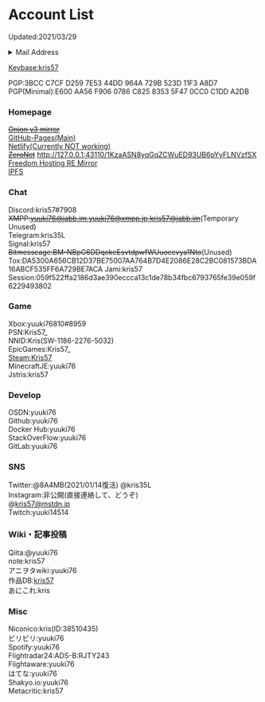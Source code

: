 # Account List

Updated:2021/03/29  

<details>
 <summary>Mail Address</summary>
PRIM:kris319@protonmail.com<br>
yukimorifumi@gmail.com<br>
yuuki76.op@gmail.com<br>
yuuki76@protonmail.com<br>
kris57@outlook.jp<br>
yuuki76@cock.li<br>
kris57@hitler.rocks<br>
kris@kris.fail<br>
admin@アニメ.art<br>
</details>

[Keybase:kris57](https://keybase.io/kris57)  

PGP:3BCC C7CF D259 7E53 44DD  964A 729B 523D 11F3 A8D7  
PGP(Minimal):E600 AA56 F906 0786 C825  8353 5F47 0CC0 C1DD A2DB 

### Homepage

~~[Onion v3 mirror](http://kris57xeegb7q5mxrigcmnnjryrdkecfsjolya5m7jf6gyj3ff24hlyd.onion/)~~  
[GitHub-Pages(Main)](https://kris.fail)  
[Netlify(Currently NOT working)](https://yuuki76.netlify.app)  
[~~ZeroNet~~](http://127.0.0.1:43110/16BY32M366k57cR5KRnCAKxXDX4PnHUVnP)  http://127.0.0.1:43110/1KzaASN8yqGqZCWuED93UB6pYyFLNVzfSX
[Freedom Hosting RE Mirror](http://kris5kix477vlnr7vpufa3vdu3ncmlor6dellplxzaoy3levwchatrqd.onion/)  
[IPFS](https://ipfs.io/ipfs/QmfMJJutVGN6AXZefhGjo2qb7HagGGfRrkWzaEeVxJpyUp)  

### Chat

Discord:kris57#7908  
~~XMPP:yuuki76@jabb.im,yuuki76@xmpp.jp,kris57@jabb.im~~(Temporary Unused)  
Telegram:kris35L  
Signal:kris57  
~~Bitmesseage:BM-NBpG6DDqokeEsvtdpwfWUuoccvya1Nto~~(Unused)  
Tox:DA5300A656CB12D37BE75007AA764B7D4E2086E28C2BC081573BDA16ABCF535FF6A729BE7ACA
Jami:kris57  
Session:059f522ffa2186d3ae390eccca13c1de78b34fbc6793765fe39e059f6229493802  

### Game

Xbox:yuuki76810#8959  
PSN:Kris57_  
NNID:Kris(SW-1186-2276-5032)  
EpicGames:Kris57_  
[Steam:Kris57](https://steamcommunity.com/profiles/76561198962686954)  
MinecraftJE:yuuki76  
Jstris:kris57

### Develop

OSDN:yuuki76  
Github:yuuki76  
Docker Hub:yuuki76  
StackOverFlow:yuuki76  
GitLab:yuuki76  

### SNS

Twitter:@8A4MB(2021/01/14復活)
@kris35L  
Instagram:非公開(直接連絡して、どうぞ)  
@kris57@mstdn.jp  
Twitch:yuuki14514  

### Wiki・記事投稿

Qiita:@yuuki76  
note:kris57  
アニヲタwiki:yuuki76  
作品DB:[kris57](https://sakuhindb.com/pj/kris57/profile.html)  
あにこれ:kris

### Misc

Niconico:kris(ID:38510435)  
ビリビリ:yuuki76   
Spotify:yuuki76  
Flightradar24:ADS-B:RJTY243  
Flightaware:yuuki76  
はてな:yuuki76  
Shakyo.io:yuuki76  
Metacritic:kris57
